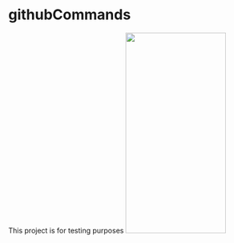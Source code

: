 # githubCommands
This project is for testing purposes
<img src="https://user-images.githubusercontent.com/28203059/184174349-3f5817d9-b689-43e8-aaa9-346aff147326.png" width="200" height="400">
